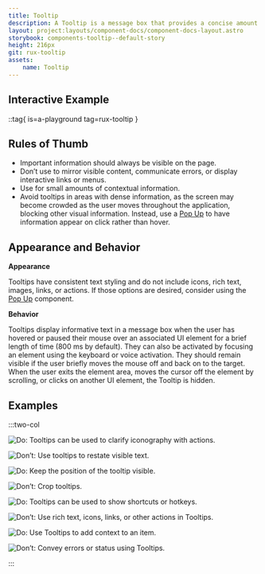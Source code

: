 ```yaml
---
title: Tooltip
description: A Tooltip is a message box that provides a concise amount of relevant contextual information about an associated UI element. Tooltips are activated by hovering over or focusing on an element.
layout: project:layouts/component-docs/component-docs-layout.astro
storybook: components-tooltip--default-story
height: 216px
git: rux-tooltip
assets:
    name: Tooltip
---
```


## Interactive Example

::tag{ is=a-playground tag=rux-tooltip }

## Rules of Thumb

- Important information should always be visible on the page.
- Don’t use to mirror visible content, communicate errors, or display interactive links or menus.
- Use for small amounts of contextual information.
- Avoid tooltips in areas with dense information, as the screen may become crowded as the user moves throughout the application, blocking other visual information. Instead, use a [Pop Up](/components/pop-up/) to have information appear on click rather than hover.

## Appearance and Behavior

**Appearance**

Tooltips have consistent text styling and do not include icons, rich text, images, links, or actions. If those options are desired, consider using the [Pop Up](/components/pop-up/) component.

**Behavior**

Tooltips display informative text in a message box when the user has hovered or paused their mouse over an associated UI element for a brief length of time (800 ms by default). They can also be activated by focusing an element using the keyboard or voice activation. They should remain visible if the user briefly moves the mouse off and back on to the target. When the user exits the element area, moves the cursor off the element by scrolling, or clicks on another UI element, the Tooltip is hidden.

## Examples

:::two-col

![Do: Tooltips can be used to clarify iconography with actions.](/img/components/tooltip/tooltip-do-1.webp 'Do: Tooltips can be used to clarify iconography with actions.')

![Don’t: Use tooltips to restate visible text.](/img/components/tooltip/tooltip-dont-1.webp 'Don’t: Use tooltips to restate visible text.')

![Do: Keep the position of the tooltip visible.](/img/components/tooltip/tooltip-do-2.webp 'Do: Keep the position of the tooltip visible.')

![Don’t: Crop tooltips.](/img/components/tooltip/tooltip-dont-2.webp 'Don’t: Crop tooltips.')

![Do: Tooltips can be used to show shortcuts or hotkeys.](/img/components/tooltip/tooltip-do-3.webp 'Do: Tooltips can be used to show shortcuts or hotkeys.')

![Don’t: Use rich text, icons, links, or other actions in Tooltips.](/img/components/tooltip/tooltip-dont-3.webp 'Don’t: Use rich text, icons, links, or other actions in Tooltips.')

![Do: Use Tooltips to add context to an item.](/img/components/tooltip/tooltip-do-4.webp 'Do: Use Tooltips to add context to an item.')

![Don’t: Convey errors or status using Tooltips.](/img/components/tooltip/tooltip-dont-4.webp 'Don’t: Convey errors or status using Tooltips.')

:::
